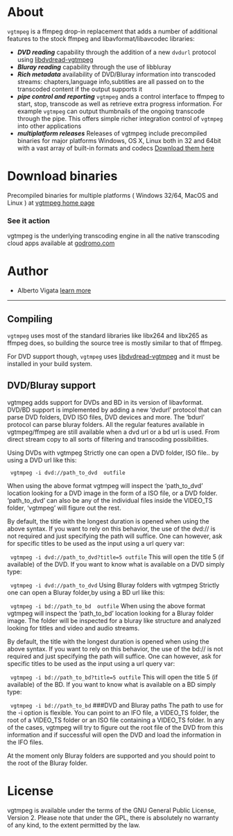 # About

`vgtmpeg` is a ffmpeg drop-in replacement that adds a number of additional features to the stock ffmpeg and libavformat/libavcodec libraries:

* ***DVD reading*** capability through the addition of a new `dvdurl` protocol using [libdvdread-vgtmpeg](http://github.com/concalma/libdvdread-vgtmpeg) 
* ***Bluray reading*** capability through the use of libbluray
* ***Rich metadata*** availability of DVD/Bluray information into transcoded streams: chapters,language info,subtitles are all passed on to the transcoded content if the output supports it
* ***pipe control and reporting*** `vgtmpeg` ands a control interface to ffmpeg to start, stop, transcode as well as retrieve extra progress information. For example `vgtmpeg` can output thumbnails of the ongoing transcode through the pipe. This offers simple richer integration control of `vgtmpeg` into other applications
* ***multiplatform releases*** Releases of vgtmpeg include precompiled binaries for major platforms Windows, OS X, Linux both in 32 and 64bit with a vast array of built-in formats and codecs [Download them here](http://godromo.com/gmt/vgtmpeg)



# Download binaries 

Precompiled binaries for multiple platforms ( Windows 32/64, MacOS and Linux ) at [vgtmpeg home page](http://godromo.com/gmt/vgtmpeg)
### See it action

vgtmpeg is the underlying transcoding engine in all the native transcoding cloud apps available at [godromo.com](http://godromo.com/gmt)

# Author

  * Alberto Vigata [learn more](http://vigata.com/about)


--------

## Compiling
`vgtmpeg` uses most of the standard libraries like libx264 and libx265 as ffmpeg does, so building the source tree is mostly similar to that of ffmpeg.


For DVD support though, `vgtmpeg` uses [libdvdread-vgtmpeg](http://github.com/concalma/libdvdread-vgtmpeg) and it must be installed in your build system.

## DVD/Bluray support
vgtmpeg adds support for DVDs and BD in its version of libavformat. DVD/BD support is implemented by adding a new ‘dvdurl’ protocol that can parse DVD folders, DVD ISO files, DVD devices and more. The ‘bdurl’ protocol can parse bluray folders. All the regular features available in vgtmpeg/ffmpeg are still available when a dvd url or a bd url is used. From direct stream copy to all sorts of filtering and transcoding possibilities.

Using DVDs with vgtmpeg
Strictly one can open a DVD folder, ISO file.. by using a DVD url like this:

``` vgtmpeg -i dvd://path_to_dvd  outfile```

When using the above format vgtmpeg will inspect the ‘path_to_dvd’ location looking for a DVD image in the form of a ISO file, or a DVD folder. ‘path_to_dvd’ can also be any of the individual files inside the VIDEO_TS folder, ‘vgtmpeg’ will figure out the rest.

By default, the title with the longest duration is opened when using the above syntax. If you want to rely on this behavior, the use of the dvd:// is not required and just specifying the path will suffice. One can however, ask for specific titles to be used as the input using a url query var:

``` vgtmpeg -i dvd://path_to_dvd?title=5 outfile```
This will open the title 5 (if available) of the DVD. If you want to know what is available on a DVD simply type:

``` vgtmpeg -i dvd://path_to_dvd```
Using Bluray folders with vgtmpeg
Strictly one can open a Bluray folder,by using a BD url like this:

``` vgtmpeg -i bd://path_to_bd  outfile```
When using the above format vgtmpeg will inspect the ‘path_to_bd’ location looking for a Bluray folder image. The folder will be inspected for a bluray like structure and analyzed looking for titles and video and audio streams.

By default, the title with the longest duration is opened when using the above syntax. If you want to rely on this behavior, the use of the bd:// is not required and just specifying the path will suffice. One can however, ask for specific titles to be used as the input using a url query var:

``` vgtmpeg -i bd://path_to_bd?title=5 outfile```
This will open the title 5 (if available) of the BD. If you want to know what is available on a BD simply type:

``` vgtmpeg -i bd://path_to_bd```
###DVD and Bluray paths
The path to use for the -i option is flexible. You can point to an IFO file, a VIDEO_TS folder, the root of a VIDEO_TS folder or an ISO file containing a VIDEO_TS folder. In any of the cases, vgtmpeg will try to figure out the root file of the DVD from this information and if successful will open the DVD and load the information in the IFO files.

At the moment only Bluray folders are supported and you should point to the root of the Bluray folder.





# License

vgtmpeg is available under the terms of the GNU General Public License, Version 2. Please note that
under the GPL, there is absolutely no warranty of any kind, to the extent permitted by the law.

